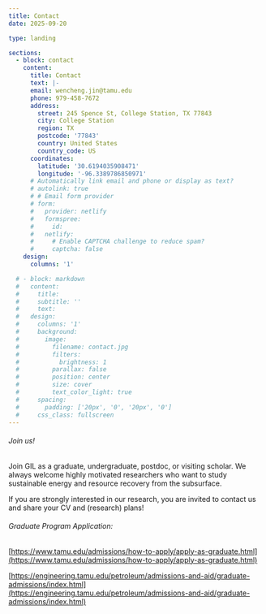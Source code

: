```yaml
---
title: Contact
date: 2025-09-20

type: landing

sections:
  - block: contact
    content:
      title: Contact
      text: |-
      email: wencheng.jin@tamu.edu
      phone: 979-458-7672
      address:
        street: 245 Spence St, College Station, TX 77843
        city: College Station
        region: TX
        postcode: '77843'
        country: United States
        country_code: US
      coordinates:
        latitude: '30.6194035908471'
        longitude: '-96.3389786850971'
      # Automatically link email and phone or display as text?
      # autolink: true
      # # Email form provider
      # form:
      #   provider: netlify
      #   formspree:
      #     id:
      #   netlify:
      #     # Enable CAPTCHA challenge to reduce spam?
      #     captcha: false
    design:
      columns: '1'

  # - block: markdown
  #   content:
  #     title:
  #     subtitle: ''
  #     text:
  #   design:
  #     columns: '1'
  #     background:
  #       image: 
  #         filename: contact.jpg
  #         filters:
  #           brightness: 1
  #         parallax: false
  #         position: center
  #         size: cover
  #         text_color_light: true
  #     spacing:
  #       padding: ['20px', '0', '20px', '0']
  #     css_class: fullscreen
---
```


###### Join us!
Join GIL as a graduate, undergraduate, postdoc, or visiting scholar. We always welcome highly motivated researchers who want to study sustainable energy and resource recovery from the subsurface. 

If you are strongly interested in our research, you are invited to contact us and share your CV and (research) plans!

###### Graduate Program Application: 
[https://www.tamu.edu/admissions/how-to-apply/apply-as-graduate.html](https://www.tamu.edu/admissions/how-to-apply/apply-as-graduate.html)

[https://engineering.tamu.edu/petroleum/admissions-and-aid/graduate-admissions/index.html](https://engineering.tamu.edu/petroleum/admissions-and-aid/graduate-admissions/index.html)